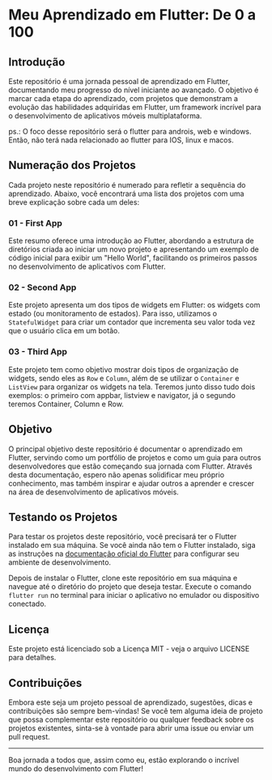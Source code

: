 # Meu Aprendizado em Flutter: De 0 a 100

## Introdução

Este repositório é uma jornada pessoal de aprendizado em Flutter, documentando meu progresso do nível iniciante ao avançado. O objetivo é marcar cada etapa do aprendizado, com projetos que demonstram a evolução das habilidades adquiridas em Flutter, um framework incrível para o desenvolvimento de aplicativos móveis multiplataforma.

ps.: O foco desse repositório será o flutter para androis, web e windows. Então, não terá nada relacionado ao flutter para IOS, linux e macos.

## Numeração dos Projetos

Cada projeto neste repositório é numerado para refletir a sequência do aprendizado. Abaixo, você encontrará uma lista dos projetos com uma breve explicação sobre cada um deles:

### 01 - First App
Este resumo oferece uma introdução ao Flutter, abordando a estrutura de diretórios criada ao iniciar um novo projeto e apresentando um exemplo de código inicial para exibir um "Hello World", facilitando os primeiros passos no desenvolvimento de aplicativos com Flutter.

### 02 - Second App
Este projeto apresenta um dos tipos de widgets em Flutter: os widgets com estado (ou monitoramento de estados). Para isso, utilizamos o `StatefulWidget` para criar um contador que incrementa seu valor toda vez que o usuário clica em um botão.

### 03 - Third App
Este projeto tem como objetivo mostrar dois tipos de organização de widgets, sendo eles as `Row` e `Column`, além de se utilizar o `Container` e `ListView` para organizar os widgets na tela. Teremos junto disso tudo dois exemplos: o primeiro com appbar, listview e navigator, já o segundo teremos Container, Column e Row.

## Objetivo

O principal objetivo deste repositório é documentar o aprendizado em Flutter, servindo como um portfólio de projetos e como um guia para outros desenvolvedores que estão começando sua jornada com Flutter. Através desta documentação, espero não apenas solidificar meu próprio conhecimento, mas também inspirar e ajudar outros a aprender e crescer na área de desenvolvimento de aplicativos móveis.

## Testando os Projetos

Para testar os projetos deste repositório, você precisará ter o Flutter instalado em sua máquina. Se você ainda não tem o Flutter instalado, siga as instruções na [documentação oficial do Flutter](https://flutter.dev/docs/get-started/install) para configurar seu ambiente de desenvolvimento.

Depois de instalar o Flutter, clone este repositório em sua máquina e navegue até o diretório do projeto que deseja testar. Execute o comando `flutter run` no terminal para iniciar o aplicativo no emulador ou dispositivo conectado.

## Licença

Este projeto está licenciado sob a Licença MIT - veja o arquivo LICENSE para detalhes.

## Contribuições

Embora este seja um projeto pessoal de aprendizado, sugestões, dicas e contribuições são sempre bem-vindas! Se você tem alguma ideia de projeto que possa complementar este repositório ou qualquer feedback sobre os projetos existentes, sinta-se à vontade para abrir uma issue ou enviar um pull request.

---

Boa jornada a todos que, assim como eu, estão explorando o incrível mundo do desenvolvimento com Flutter!